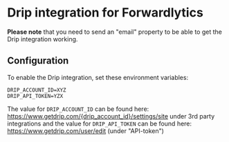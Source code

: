 # Drip integration for Forwardlytics

**Please note** that you need to send an "email" property to be able to get the Drip integration working.

## Configuration

To enable the Drip integration, set these environment variables:

```
DRIP_ACCOUNT_ID=XYZ
DRIP_API_TOKEN=YZX
```

The value for `DRIP_ACCOUNT_ID` can be found here: https://www.getdrip.com/{drip_account_id}/settings/site under 3rd party integrations and the value for `DRIP_API_TOKEN` can be found here: https://www.getdrip.com/user/edit (under "API-token")
